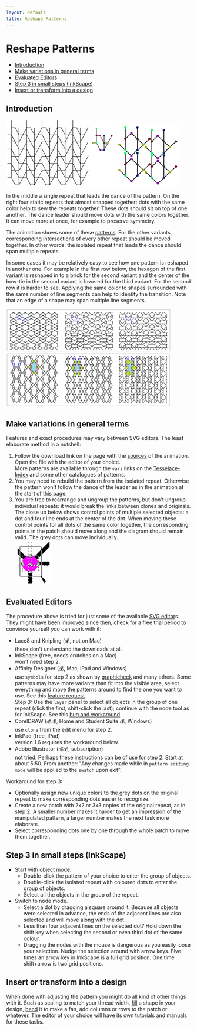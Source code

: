 ```yaml
---
layout: default
title: Reshape Patterns
---
```


Reshape Patterns
================

  * [Introduction](#introduction)
  * [Make variations in general terms](#make-variations-in-general-terms)
  * [Evaluated Editors](#evaluated-editors)
  * [Step 3 in small steps (InkScape)](#step-3-in-small-steps--inkscape-)
  * [Insert or transform into a design](#insert-or-transform-into-a-design)


Introduction
------------

![](animation/cropped.gif) ![](animation/almost-snapped.png)

In the middle a single repeat that leads the dance of the pattern. On the right four static repeats that almost snapped together: dots with the same color help to sew the repeats together. These dots should sit on top of one another. The dance leader should move dots with the same colors together. It can move more at once, for example to preserve symmetry.

The animation shows some of these [patterns]. For the other variants, corresponding intersections of every other repeat should be moved together. In other words: the isolated repeat that leads the dance should span multiple repeats.

[patterns]: ../sheet.html?patch=B-C-,---5,C-B-,-5--;checker&patch=-4-7,5---,-C-B,3158;bricks&patch=5-O-E-,-E-5-O,5-O-E-;bricks&patch=158-,---5,C-B-;checker&patch=8-76,124-;checker&patch=5831,-4-7;checker&patch=68,-4;checker&patch=6868,-4-4,6868,-4-4;checker

In some cases it may be relatively easy to see how one pattern is reshaped in another one. For example in the first row below, the hexagon of the first variant is reshaped in to a brick for the second variant and the center of the bow-tie in the second variant is lowered for the third variant. For the second row it is harder to see. Applying the same color to shapes surrounded with the same number of line segments can help to identify the transition. Note that an edge of a shape may span multiple line segments.


![](images/reshape.png)


Make variations in general terms
--------------------------------

Features and exact procedures may vary between SVG editors. The least elaborate method in a nutshell:

1. Follow the download link on the page with the [sources][patterns] of the animation. Open the file with the editor of your choice.  
  More patterns are available through the `vari` links on the [Tesselace-Index](TesseLace-Index) and some other catalogues of patterns.
2. You may need to rebuild the pattern from the isolated repeat. Otherwise the pattern won't follow the dance of the leader as in the animation at the start of this page.
3. You are free to rearrange and ungroup the patterns, but don't ungroup individual repeats: it would break the links between clones and originals.   
  The close up below shows control points of multiple selected objects: a dot and four line ends at the center of the dot. When moving these control points for all dots of the same color together, the corresponding points in the patch should move along and the diagram should remain valid. The grey dots can move individually.  
  ![](images/select-node-close-up.png)

Evaluated Editors
-----------------

The procedure above is tried for just some of the available [SVG editor]s. They might have been improved since then, check for a free trial period to convince yourself you can work with it:
* Lace8 and Knipling (💰, not on Mac)  
  these don't understand the downloads at all.
* InkScape (free, needs crutches on a Mac)  
  won't need step 2.
* Affinity Designer (💰, Mac, iPad and Windows)  
  use `symbols` for step 2 as shown by [graphicheck] and many others. Some patterns may have more variants than fit into the visible area, select everything and move the patterns around to find the one you want to use. See this [feature request](https://forum.affinity.serif.com/index.php?/topic/69166-import-svgs-use-elements-and-symbols/).  
  Step 3: Use the `layer` panel to select all objects in the group of one repeat (click the first, shift-click the last); continue with the node tool as for InkScape. See this [bug and workaround](https://forum.affinity.serif.com/index.php?/topic/69189-not-all-nodes-in-an-area-are-selected/).  
* CorelDRAW (💰💰, Home and Student Suite 💰, Windows)  
  use `clone` from the edit menu for step 2.
* InkPad (free, iPad)  
  version 1.6 requires the workaround below.
* Adobe Illustrator  (💰💰, subscription)  
  not tried. Perhaps these [instructions] can be of use for step 2. Start at about 5:50. From another: "Any changes made while in `pattern editing mode` will be applied to the `swatch` upon exit".

[graphicheck]: https://graphicheck.com/blog/Affinity-Designer-Background-Patterns-Mock-up-Template
[instructions]: https://www.youtube.com/watch?v=aQM3RLWN0vQ

Workaround for step 3:
* Optionally assign new unique colors to the grey dots on the original repeat to make corresponding dots easier to recognize.
* Create a new patch with 2x2 or 3x3 copies of the original repeat, as in step 2. A smaller number makes it harder to get an impression of the manipulated pattern, a larger number makes the next task more elaborate.
* Select corresponding dots one by one through the whole patch to move them together.


Step 3 in small steps (InkScape)
--------------------------------

* Start with object mode.
  * Double-click the pattern of your choice to enter the group of objects.
  * Double-click the isolated repeat with coloured dots to enter the group of objects.
  * Select all the objects in the group of the repeat.
* Switch to node mode.
  * Select a dot by dragging a square around it. Because all objects were selected in advance, the ends of the adjacent lines are also selected and will move along with the dot.
  * Less than four adjacent lines on the selected dot? Hold down the shift key when selecting the second or even third dot of the same colour.
  * Dragging the nodes with the mouse is dangerous as you easily loose your selection. Nudge the selection around with arrow keys. Five times an arrow key in InkScape is a full grid position. One time shift+arrow is two grid positions.


Insert or transform into a design
---------------------------------

When done with adjusting the pattern you might do all kind of other things with it. Such as scaling to match your thread width, [fill] a shape in your design, [bend] it to make a fan, add columns or rows to the patch or whatever. The editor of your choice will have its own tutorials and manuals for these tasks. 

[SVG editor]: https://en.wikipedia.org/wiki/Comparison_of_vector_graphics_editors#File_format_support

[fill]: https://tesselace.com/2017/11/08/filling-a-shape-with-a-lace-ground/

[bend]: http://tavmjong.free.fr/INKSCAPE/MANUAL/html/Paths-LivePathEffects-BendTool.html
